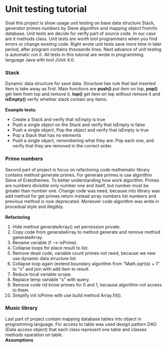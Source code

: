 <h1>Unit testing tutorial</h1>
<div>
   Goal this project is show usage unit testing on base data structure Stack, generator primes numbers by Sieve algorithm
   and mapping object from/to database. Unit tests are decide for verify part of source code. In our case are it methods 
   class. Unit tests are worth tool programmers when you find errors or change existing code. Right wrote unit tests
   save more time in later period, after program contains thousands lines. Next advance of unit testing is automatic run it.
   All tests in this tutorial are wrote in programming language Java with tool JUnit 4.0.
</div>
<h3>Stack</h3>
<div>
   Dynamic data structure for save data. Structure has rule that last inserted item is take away as first. Main functions are
   <b>push()</b> put item on top, <b>pop()</b> get item from top and remove it, <b>top()</b> get item on top without 
   remove it and <b>isEmpty()</b> verify whether stack contain any items.
</div>
<br>
<b>Example tests:</b>
<ul>
   <li>Create a Stack and verify that isEmpty is true</li>
   <li>Push a single object on the Stack and verify that IsEmpty is false</li>
   <li>Push a single object, Pop the object and verify that isEmpty is true</li>
   <li>Pop a Stack that has no elements</li>
   <li>Push a single object, remembering what they are: Pop each one, and verify that they are removed in the correct order.</li>
</ul>
<h3>Prime numbers</h3>
<div>
   Second part of project is focus on refactoring code mathematic library contains method generate primes.
   For generate primes is use algorithm Sieve of Eratothemes. To better understanding how work algorithm. Primes
   are numbers divisible only number one and itself, but number must be greater than number one. Change code was need,
   because into library was add method for get primes return instead array numbers list numbers and previous method is now deprecated. Moreover code algorithm was write in procedual style and illegibly.
</div>
<br>
<b>Refactoring</b>
<ol>
   <li>Hide method generateArray() set permission private.</li>
   <li>Copy code from generateArray to method generate and remove method generateArray.</li>
   <li>Rename variable (f --> isPrime).</li>
   <li>Collapse loops for place result to list.</li>
   <li>Remove dead code, variable count primes not need, because we new use dynamic data structure list.</li>
   <li>Collapse loop again (extend boundary algorithm from "Math.sqrt(s) + 1"  to "s" and join with add item to result.</li>
   <li>Reduce local variable scope.</li>
   <li>Replace temp variable "s" with query.</li>
   <li>Remove code rid know primes for 0 and 1, because algorithm not access to them.</li>
   <li>Simplify init isPrime with use build method Array.fill(). </li>
</ol>
<h3>Music library</h3>
<div>
Last part of project contain mapping database tables into object in programming language. For access to table
was used design pattern DAO (Data access object) that each class represent one table and classes methods 
oparation on table.
</div>

<div>
<b> Assumptions </b>
</div>

